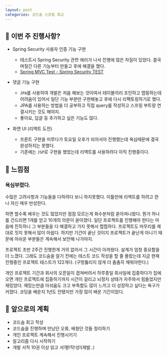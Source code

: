 ```yaml
---
layout: post
categories: 코드숨 스프링 회고
---
```


## 🧐 이번 주 진행사항? 

- Spring Security 사용자 인증 기능 구현 
  - 테스트시 Spring Security 관련 에러가 나서 진행에 많은 차질이 있었다. 결국 며칠간 다른 기능부터 만들고 후에 해결을 했다. 
  - [Spring MVC Test - Spring Security TEST](https://github.com/Kyuwon53/Kyuwon53.github.io/blob/main/_posts/2022-02-26-%5BSpring%5D%20Spring%20MVC%20Test-Spring%20Security.md)

- 댓글 기능 구현 
  - `JPA`를 사용하여 개발은 처음 해보는 것이여서 테이블끼리 조인하고 맵핑하는데 어려움이 있어서 일단 기능 부분만 구현해놓고 후에 다시 리팩토링하기로 했다. 
  - JPA를 사용하는 방법을 더 공부하고 직접 query를 작성하고 스프링 부트랑 연결시키는 것도 해야지. 
  - 좋아요, 답글 등 추가하고 싶은 기능도 많다.

- 화면 UI (리액트 도전)
  - 프론트 구현을 미루다가 토요일 오후가 되어서야 진행했는데 욕심때문에 결국 완성하지는 못했다. 
  - 기존에는 `JSP`로 구현을 했었는데 리액트를 사용하려다 아직 진행중이다. 

## 🤯 느낌점 

### 욕심부렸다.

수많은 고려사항과 기능들을 다하려다 보니 하지못했다.
이틀만에 리액트를 하려고 한 나 자신 매우 반성한다. 

하면 할수록 배우는 것도 많았지만 점점 모르는게 화수분처럼 쏟아져나왔다. 뭔가 하나를 건드리면 1개를 얻고 10개의 의문이 쏟아졌다. 일단 프로젝트를 진행해야 한다는 마음에 진득하니 그 부분들을 다 해결하고 가지 못해서 찝찝하다. 프로젝트도 마무리를 제대로 짓지 못해서 많이 아쉽다. 하지만 기간이 끝난 것이지 프로젝트가 끝난게 아니기 때문에 아쉬운 부분들은 계속해서 보안해 나가야지. 

프로젝트 초반 2주간 진행한게 거의 없어서 그 시간이 아까웠다. 설계가 엄청 중요함을 더 느꼈다. 그래도 코드숨을 알기 전에는 테스트 코드 작성을 할 줄 몰랐는데 지금 현재 진행중인 프로젝트 테스트가 122개다. (구멍뚫리지 않게 더 촘촘히 채워야한다.) 

개인 프로젝트 기간과 회사의 오픈일이 겹쳐버려서 하루종일 회사일에 집중하다가 집에 오면 개인 프로젝트에 집중하기까지 시간이 걸리고 뇌정지 상태가 자주와서 힘들었지만 재밌었다. 재밌는만큼 아쉬움도 크고 부족함도 많이 느끼고 더 성장하고 싶다는 욕구가 커졌다. 코딩을 배운지 1년도 안됐지만 가장 많이 배운 기간이었다. 

## 📌 앞으로의 계획

- 코드숨 회고 작성
- 코드숨을 진행하며 만났던 오류, 배웠던 것들 정리하기
- 개인 프로젝트 계속해서 진행시키기
- 알고리즘 다시 시작하기 
- 개발 서적 10권 이상 읽고 서!평!작!성!(제발..)

